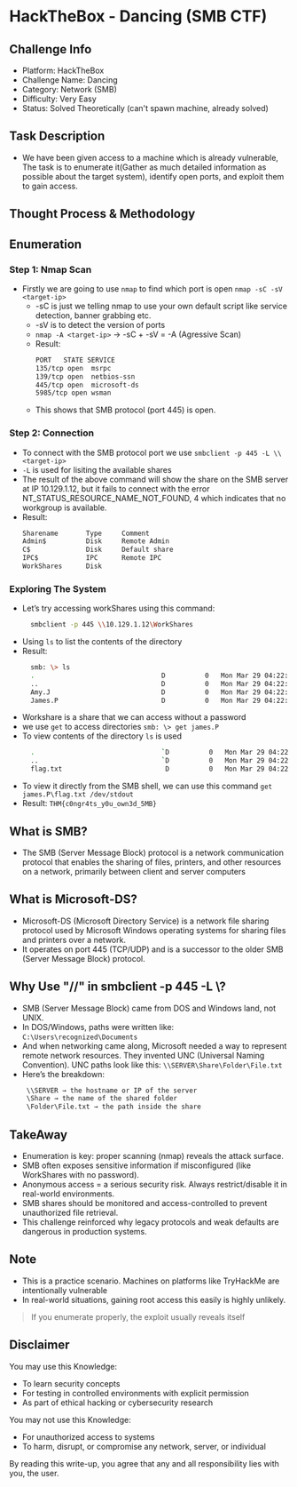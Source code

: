 # HackTheBox - Dancing (SMB CTF)

## Challenge Info

* Platform: HackTheBox
* Challenge Name: Dancing
* Category: Network (SMB)
* Difficulty: Very Easy
* Status: Solved Theoretically (can't spawn machine, already solved)

## Task Description
* We have been given access to a machine which is already vulnerable, The task is to enumerate it(Gather as much detailed information as possible about the target
  system), identify open ports, and exploit them to gain access.

## Thought Process & Methodology
## Enumeration

### Step 1: Nmap Scan

* Firstly we are going to use `nmap` to find which port is open
    `nmap -sC -sV <target-ip>`
  * -sC is just we telling nmap to use your own default script like service detection, banner grabbing etc.
  * -sV is to detect the version of ports
  * `nmap -A <target-ip>` -> -sC + -sV = -A (Agressive Scan)
  * Result:
    ```bash
    PORT   STATE SERVICE 
    135/tcp open  msrpc
    139/tcp open  netbios-ssn
    445/tcp open  microsoft-ds
    5985/tcp open wsman    
  * This shows that SMB protocol (port 445) is open.

### Step 2: Connection

* To connect with the SMB protocol port we use `smbclient -p 445 -L \\<target-ip>`
* `-L` is used for lisiting the available shares
* The result of the above command will show the share on the SMB server at IP 10.129.1.12, but it fails to connect with the error NT_STATUS_RESOURCE_NAME_NOT_FOUND, 4
  which indicates that no workgroup is available.
* Result:
  ```bash
  Sharename       Type     Comment
  Admin$          Disk     Remote Admin
  C$              Disk     Default share
  IPC$            IPC      Remote IPC
  WorkShares      Disk
  
### Exploring The System

* Let’s try accessing workShares using this command:
  ```bash
    smbclient -p 445 \\10.129.1.12\WorkShares
* Using `ls` to list the contents of the directory
* Result:
  ```bash
    smb: \> ls
    .                                D          0   Mon Mar 29 04:22:01 2021
    ..                               D          0   Mon Mar 29 04:22:01 2021
    Amy.J                            D          0   Mon Mar 29 04:22:01 2021
    James.P                          D          0   Mon Mar 29 04:22:01 2021

* Workshare is a share that we can access without a password
* we use `get` to access directories
  `smb: \> get james.P`
* To view contents of the directory `ls` is used
  ```bash
    .                                `D          0   Mon Mar 29 04:22:01 2021
    ..                               `D          0   Mon Mar 29 04:22:01 2021
    flag.txt                          D          0   Mon Mar 29 04:22:01 2021
  
* To view it directly from the SMB shell, we can use this command
  `get james.P\flag.txt /dev/stdout`
* Result:
  `THM{c0ngr4ts_y0u_own3d_5MB}`

## What is SMB?
* The SMB (Server Message Block) protocol is a network communication protocol that enables the sharing of files, printers, and other resources on a network, 
  primarily between client and server computers

## What is Microsoft-DS?
* Microsoft-DS (Microsoft Directory Service) is a network file sharing protocol used by Microsoft Windows operating systems for sharing files and printers over a network.
* It operates on port 445 (TCP/UDP) and is a successor to the older SMB (Server Message Block) protocol.

## Why Use "//" in smbclient -p 445 -L \\<target-ip>?
* SMB (Server Message Block) came from DOS and Windows land, not UNIX.
* In DOS/Windows, paths were written like:
  `C:\Users\recognized\Documents`
* And when networking came along, Microsoft needed a way to represent remote network resources. They invented UNC (Universal Naming Convention).
  UNC paths look like this:
  `\\SERVER\Share\Folder\File.txt`
* Here’s the breakdown:
   ```bash
    \\SERVER → the hostname or IP of the server
    \Share → the name of the shared folder
    \Folder\File.txt → the path inside the share

## TakeAway
* Enumeration is key: proper scanning (nmap) reveals the attack surface.
* SMB often exposes sensitive information if misconfigured (like WorkShares with no password).
* Anonymous access = a serious security risk. Always restrict/disable it in real-world environments.
* SMB shares should be monitored and access-controlled to prevent unauthorized file retrieval.
* This challenge reinforced why legacy protocols and weak defaults are dangerous in production systems.

## Note
* This is a practice scenario. Machines on platforms like TryHackMe are intentionally vulnerable
* In real-world situations, gaining root access this easily is highly unlikely.
> If you enumerate properly, the exploit usually reveals itself

## Disclaimer

You may use this Knowledge:

* To learn security concepts
* For testing in controlled environments with explicit permission
* As part of ethical hacking or cybersecurity research

You may not use this Knowledge:

* For unauthorized access to systems
* To harm, disrupt, or compromise any network, server, or individual

By reading this write-up, you agree that any and all responsibility lies with you, the user.

